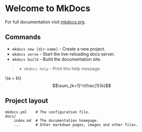 # Welcome to MkDocs
<script type="text/javascript" src="http://cdn.mathjax.org/mathjax/latest/MathJax.js?config=default"></script>

For full documentation visit [mkdocs.org](https://mkdocs.org).

## Commands

* `mkdocs new [dir-name]` - Create a new project.
* `mkdocs serve` - Start the live-reloading docs server.
* `mkdocs build` - Build the documentation site.
>* `mkdocs help` - Print this help message.

\\(a + b\\)
$$\sum_{k=1}^n\frac{1}{k}$$

## Project layout

    mkdocs.yml    # The configuration file.
    docs/
        index.md  # The documentation homepage.
        ...       # Other markdown pages, images and other files.
